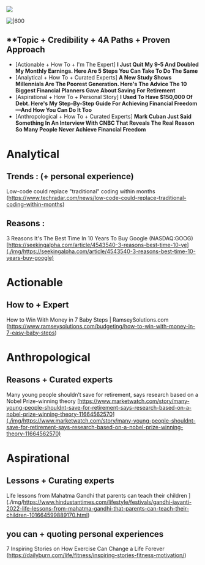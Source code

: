 ![](Framework_2.png)

![|600](approach.png)

## **Topic + Credibility + 4A Paths + Proven Approach  

-   [Actionable + How To + I'm The Expert] **I Just Quit My 9-5 And Doubled My Monthly Earnings. Here Are 5 Steps You Can Take To Do The Same‍**
-   [Analytical + How To + Curated Experts] **A New Study Shows Millennials Are The Poorest Generation. Here's The Advice The 10 Biggest Financial Planners Gave About Saving For Retirement‍**
-   [Aspirational + How To + Personal Story] **I Used To Have $150,000 Of Debt. Here's My Step-By-Step Guide For Achieving Financial Freedom—And How You Can Do It Too‍**
-   [Anthropological + How To + Curated Experts] **Mark Cuban Just Said Something In An Interview With CNBC That Reveals The Real Reason So Many People Never Achieve Financial Freedom**



# Analytical 
## Trends : (+ personal experience)
Low-code could replace "traditional" coding within months
(https://www.techradar.com/news/low-code-could-replace-traditional-coding-within-months)

## Reasons : 
3 Reasons It's The Best Time In 10 Years To Buy Google (NASDAQ:GOOG)
[https://seekingalpha.com/article/4543540-3-reasons-best-time-10-ye](./img/https://seekingalpha.com/article/4543540-3-reasons-best-time-10-years-buy-google)

# Actionable
## How  to +  Expert
How to Win With Money in 7 Baby Steps | RamseySolutions.com
(https://www.ramseysolutions.com/budgeting/how-to-win-with-money-in-7-easy-baby-steps)


# Anthropological 
## Reasons + Curated experts 
Many young people shouldn’t save for retirement, says research based on a Nobel Prize-winning theory
[https://www.marketwatch.com/story/many-young-people-shouldnt-save-for-retirement-says-research-based-on-a-nobel-prize-winning-theory-11664562570](./img/https://www.marketwatch.com/story/many-young-people-shouldnt-save-for-retirement-says-research-based-on-a-nobel-prize-winning-theory-11664562570)



# Aspirational

## Lessons + Curating experts 
Life lessons from Mahatma Gandhi that parents can teach their children
](./img/https://www.hindustantimes.com/lifestyle/festivals/gandhi-jayanti-2022-life-lessons-from-mahatma-gandhi-that-parents-can-teach-their-children-101664599889170.html)

## you can  + quoting personal experiences 
7 Inspiring Stories on How Exercise Can Change a Life Forever
(https://dailyburn.com/life/fitness/inspiring-stories-fitness-motivation/)


